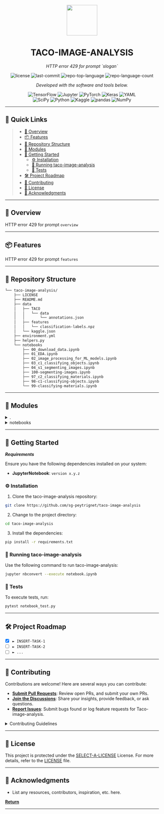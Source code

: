 <p align="center">
  <img src="https://cdn-icons-png.flaticon.com/512/6295/6295417.png" width="100" />
</p>
<p align="center">
    <h1 align="center">TACO-IMAGE-ANALYSIS</h1>
</p>
<p align="center">
    <em>HTTP error 429 for prompt `slogan`</em>
</p>
<p align="center">
	<img src="https://img.shields.io/github/license/sg-peytrignet/taco-image-analysis?style=flat&color=0080ff" alt="license">
	<img src="https://img.shields.io/github/last-commit/sg-peytrignet/taco-image-analysis?style=flat&logo=git&logoColor=white&color=0080ff" alt="last-commit">
	<img src="https://img.shields.io/github/languages/top/sg-peytrignet/taco-image-analysis?style=flat&color=0080ff" alt="repo-top-language">
	<img src="https://img.shields.io/github/languages/count/sg-peytrignet/taco-image-analysis?style=flat&color=0080ff" alt="repo-language-count">
<p>
<p align="center">
		<em>Developed with the software and tools below.</em>
</p>
<p align="center">
	<img src="https://img.shields.io/badge/TensorFlow-FF6F00.svg?style=flat&logo=TensorFlow&logoColor=white" alt="TensorFlow">
	<img src="https://img.shields.io/badge/Jupyter-F37626.svg?style=flat&logo=Jupyter&logoColor=white" alt="Jupyter">
	<img src="https://img.shields.io/badge/PyTorch-EE4C2C.svg?style=flat&logo=PyTorch&logoColor=white" alt="PyTorch">
	<img src="https://img.shields.io/badge/Keras-D00000.svg?style=flat&logo=Keras&logoColor=white" alt="Keras">
	<img src="https://img.shields.io/badge/YAML-CB171E.svg?style=flat&logo=YAML&logoColor=white" alt="YAML">
	<br>
	<img src="https://img.shields.io/badge/SciPy-8CAAE6.svg?style=flat&logo=SciPy&logoColor=white" alt="SciPy">
	<img src="https://img.shields.io/badge/Python-3776AB.svg?style=flat&logo=Python&logoColor=white" alt="Python">
	<img src="https://img.shields.io/badge/Kaggle-20BEFF.svg?style=flat&logo=Kaggle&logoColor=white" alt="Kaggle">
	<img src="https://img.shields.io/badge/pandas-150458.svg?style=flat&logo=pandas&logoColor=white" alt="pandas">
	<img src="https://img.shields.io/badge/NumPy-013243.svg?style=flat&logo=NumPy&logoColor=white" alt="NumPy">
</p>
<hr>

## 🔗 Quick Links

> - [📍 Overview](#-overview)
> - [📦 Features](#-features)
> - [📂 Repository Structure](#-repository-structure)
> - [🧩 Modules](#-modules)
> - [🚀 Getting Started](#-getting-started)
>   - [⚙️ Installation](#️-installation)
>   - [🤖 Running taco-image-analysis](#-running-taco-image-analysis)
>   - [🧪 Tests](#-tests)
> - [🛠 Project Roadmap](#-project-roadmap)
> - [🤝 Contributing](#-contributing)
> - [📄 License](#-license)
> - [👏 Acknowledgments](#-acknowledgments)

---

## 📍 Overview

HTTP error 429 for prompt `overview`

---

## 📦 Features

HTTP error 429 for prompt `features`

---

## 📂 Repository Structure

```sh
└── taco-image-analysis/
    ├── LICENSE
    ├── README.md
    ├── data
    │   ├── TACO
    │   │   └── data
    │   │       └── annotations.json
    │   ├── features
    │   │   └── classification-labels.npz
    │   └── kaggle.json
    ├── environment.yml
    ├── helpers.py
    └── notebooks
        ├── 00_download_data.ipynb
        ├── 01_EDA.ipynb
        ├── 02_image_processing_for_ML_models.ipynb
        ├── 03_c1_classifying_objects.ipynb
        ├── 04_s1_segmenting_images.ipynb
        ├── 100-segmenting-images.ipynb
        ├── 97_c2_classifying_materials.ipynb
        ├── 98-c1-classifying-objects.ipynb
        └── 99-classifying-materials.ipynb
```

---

## 🧩 Modules

<details closed><summary>.</summary>

| File                                                                                                | Summary                                     |
| ---                                                                                                 | ---                                         |
| [helpers.py](https://github.com/sg-peytrignet/taco-image-analysis/blob/master/helpers.py)           | HTTP error 429 for prompt `helpers.py`      |
| [environment.yml](https://github.com/sg-peytrignet/taco-image-analysis/blob/master/environment.yml) | HTTP error 429 for prompt `environment.yml` |

</details>

<details closed><summary>notebooks</summary>

| File                                                                                                                                                          | Summary                                                                       |
| ---                                                                                                                                                           | ---                                                                           |
| [97_c2_classifying_materials.ipynb](https://github.com/sg-peytrignet/taco-image-analysis/blob/master/notebooks/97_c2_classifying_materials.ipynb)             | HTTP error 429 for prompt `notebooks/97_c2_classifying_materials.ipynb`       |
| [03_c1_classifying_objects.ipynb](https://github.com/sg-peytrignet/taco-image-analysis/blob/master/notebooks/03_c1_classifying_objects.ipynb)                 | HTTP error 429 for prompt `notebooks/03_c1_classifying_objects.ipynb`         |
| [01_EDA.ipynb](https://github.com/sg-peytrignet/taco-image-analysis/blob/master/notebooks/01_EDA.ipynb)                                                       | HTTP error 429 for prompt `notebooks/01_EDA.ipynb`                            |
| [00_download_data.ipynb](https://github.com/sg-peytrignet/taco-image-analysis/blob/master/notebooks/00_download_data.ipynb)                                   | HTTP error 429 for prompt `notebooks/00_download_data.ipynb`                  |
| [99-classifying-materials.ipynb](https://github.com/sg-peytrignet/taco-image-analysis/blob/master/notebooks/99-classifying-materials.ipynb)                   | HTTP error 429 for prompt `notebooks/99-classifying-materials.ipynb`          |
| [98-c1-classifying-objects.ipynb](https://github.com/sg-peytrignet/taco-image-analysis/blob/master/notebooks/98-c1-classifying-objects.ipynb)                 | HTTP error 429 for prompt `notebooks/98-c1-classifying-objects.ipynb`         |
| [04_s1_segmenting_images.ipynb](https://github.com/sg-peytrignet/taco-image-analysis/blob/master/notebooks/04_s1_segmenting_images.ipynb)                     | HTTP error 429 for prompt `notebooks/04_s1_segmenting_images.ipynb`           |
| [100-segmenting-images.ipynb](https://github.com/sg-peytrignet/taco-image-analysis/blob/master/notebooks/100-segmenting-images.ipynb)                         | HTTP error 429 for prompt `notebooks/100-segmenting-images.ipynb`             |
| [02_image_processing_for_ML_models.ipynb](https://github.com/sg-peytrignet/taco-image-analysis/blob/master/notebooks/02_image_processing_for_ML_models.ipynb) | HTTP error 429 for prompt `notebooks/02_image_processing_for_ML_models.ipynb` |

</details>

---

## 🚀 Getting Started

***Requirements***

Ensure you have the following dependencies installed on your system:

* **JupyterNotebook**: `version x.y.z`

### ⚙️ Installation

1. Clone the taco-image-analysis repository:

```sh
git clone https://github.com/sg-peytrignet/taco-image-analysis
```

2. Change to the project directory:

```sh
cd taco-image-analysis
```

3. Install the dependencies:

```sh
pip install -r requirements.txt
```

### 🤖 Running taco-image-analysis

Use the following command to run taco-image-analysis:

```sh
jupyter nbconvert --execute notebook.ipynb
```

### 🧪 Tests

To execute tests, run:

```sh
pytest notebook_test.py
```

---

## 🛠 Project Roadmap

- [X] `► INSERT-TASK-1`
- [ ] `► INSERT-TASK-2`
- [ ] `► ...`

---

## 🤝 Contributing

Contributions are welcome! Here are several ways you can contribute:

- **[Submit Pull Requests](https://github.com/sg-peytrignet/taco-image-analysis/blob/main/CONTRIBUTING.md)**: Review open PRs, and submit your own PRs.
- **[Join the Discussions](https://github.com/sg-peytrignet/taco-image-analysis/discussions)**: Share your insights, provide feedback, or ask questions.
- **[Report Issues](https://github.com/sg-peytrignet/taco-image-analysis/issues)**: Submit bugs found or log feature requests for Taco-image-analysis.

<details closed>
    <summary>Contributing Guidelines</summary>

1. **Fork the Repository**: Start by forking the project repository to your GitHub account.
2. **Clone Locally**: Clone the forked repository to your local machine using a Git client.
   ```sh
   git clone https://github.com/sg-peytrignet/taco-image-analysis
   ```
3. **Create a New Branch**: Always work on a new branch, giving it a descriptive name.
   ```sh
   git checkout -b new-feature-x
   ```
4. **Make Your Changes**: Develop and test your changes locally.
5. **Commit Your Changes**: Commit with a clear message describing your updates.
   ```sh
   git commit -m 'Implemented new feature x.'
   ```
6. **Push to GitHub**: Push the changes to your forked repository.
   ```sh
   git push origin new-feature-x
   ```
7. **Submit a Pull Request**: Create a PR against the original project repository. Clearly describe the changes and their motivations.

Once your PR is reviewed and approved, it will be merged into the main branch.

</details>

---

## 📄 License

This project is protected under the [SELECT-A-LICENSE](https://choosealicense.com/licenses) License. For more details, refer to the [LICENSE](https://choosealicense.com/licenses/) file.

---

## 👏 Acknowledgments

- List any resources, contributors, inspiration, etc. here.

[**Return**](#-quick-links)

---
